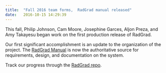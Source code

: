 ```yaml
---
title:  "Fall 2016 team forms,  RadGrad manual released"
date:   2016-10-15 14:29:39
---
```


This fall, Philip Johnson, Cam Moore, Josephine Garces, Aljon Preza, and Amy Takayesu began work on the first production release of RadGrad.

Our first significant accomplishment is an update to the organization of the project. The [RadGrad Manual](https://www.gitbook.com/book/philipmjohnson/radgrad-manual/details) is now the authoritative source for requirements, design, and documentation on the system. 

Track our progress through the [RadGrad repo](https://github.com/radgrad/radgrad).

